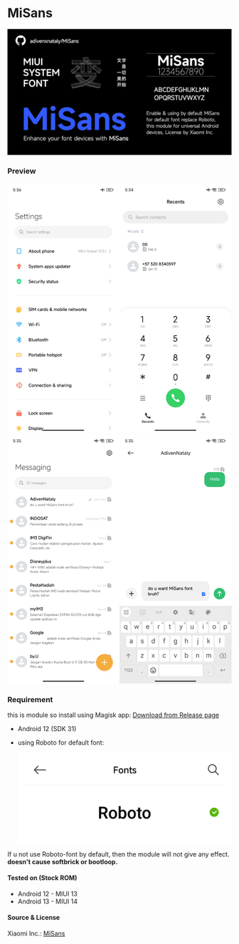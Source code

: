 # MiSans
![](https://github.com/adivenxnataly/MiSans/blob/main/files/banner.png)

### Preview
<img src="https://github.com/adivenxnataly/MiSans/blob/main/files/com.android.settings.jpg" width=50% height=50%><img src="https://github.com/adivenxnataly/MiSans/blob/main/files/com.android.contacts.jpg" width=50% height=50%>
<br>
<img src="https://github.com/adivenxnataly/MiSans/blob/main/files/com.android.mms.jpg" width=50% height=50%><img src="https://github.com/adivenxnataly/MiSans/blob/main/files/message.jpg" width=50% height=50%>

### Requirement
this is module so install using Magisk app:
 [Download from Release page](https://github.com/adivenxnataly/MiSans/releases)

  - Android 12 (SDK 31)
  - using Roboto for default font:
  
    ![this is the required to install module (using Roboto font by default)](https://github.com/adivenxnataly/MiSans/blob/main/files/requirements_for_install_module.jpg)
  
  If u not use Roboto-font by default, then the module will not give any effect.<br>
 **doesn't cause softbrick or bootloop.**

#### Tested on (Stock ROM)
  - Android 12 - MIUI 13
  - Android 13 - MIUI 14

#### Source & License
Xiaomi Inc.: [MiSans](https://hyperos.mi.com/font/en/)
